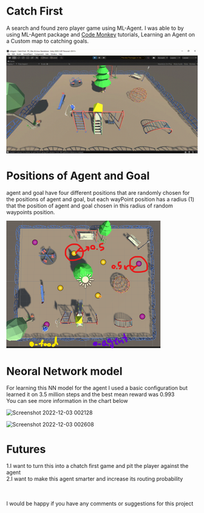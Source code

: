 # Catch First

A search and found zero player game using ML-Agent.
I was able to by using ML-Agent package and [Code Monkey](https://www.youtube.com/@CodeMonkeyUnity) tutorials, Learning an Agent on a Custom map to catching goals.

![](https://github.com/nima265/CatchFirst/blob/main/overall.gif)

# Positions of Agent and Goal

agent and goal have four different positions that are randomly chosen for the positions of agent and goal, but each wayPoint position has a radius (1) that the position 
of agent and goal chosen in this radius of random waypoints position.

![](https://github.com/nima265/CatchFirst/blob/main/waypoints.png)

# Neoral Network model

For learning this NN model for the agent I used a basic configuration but learned it on 3.5 million steps and the best mean reward was 0.993  
You can see more information in the chart below

![Screenshot 2022-12-03 002128](https://user-images.githubusercontent.com/50208317/205384190-ef582953-48fc-4998-bb85-e41d3cc4362c.png)

![Screenshot 2022-12-03 002608](https://user-images.githubusercontent.com/50208317/205384797-c2868dbb-a3ee-4846-baa5-4dd346d4056d.png)

# Futures

1.I want to turn this into a chatch first game and pit the player against the agent
<br />2.I want to make this agent smarter and increase its routing probability


<br />
<br />
I would be happy if you have any comments or suggestions for this project
